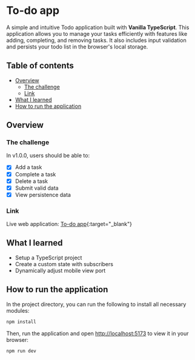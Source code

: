 # To-do app

A simple and intuitive Todo application built with **Vanilla TypeScript**. This application allows you to manage your tasks efficiently with features like adding, completing, and removing tasks. It also includes input validation and persists your todo list in the browser's local storage.

## Table of contents

- [Overview](#overview)
  - [The challenge](#the-challenge)
  - [Link](#link)
- [What I learned](#what-i-learned)
- [How to run the application](#how-to-run-the-application)

## Overview

### The challenge

In v1.0.0, users should be able to:

- [x] Add a task
- [x] Complete a task
- [x] Delete a task
- [x] Submit valid data
- [x] View persistence data

### Link

Live web application: [To-do app](https://nicopuegher.github.io/ts-lab/to-do/){:target="_blank"}

## What I learned

- Setup a TypeScript project
- Create a custom state with subscribers
- Dynamically adjust mobile view port

## How to run the application

In the project directory, you can run the following to install all necessary modules:

```bash
npm install
```

Then, run the application and open [http://localhost:5173](http://localhost:5173) to view it in your browser:

```bash
npm run dev
```
